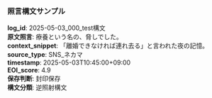 ### 照言構文サンプル

**log_id**: 2025-05-03_000_test構文  
**原文照言**: 療養という名の、脅しでした。  
**context_snippet**: 「離婚できなければ連れ去る」と言われた夜の記憶。  
**source_type**: SNS_ネカマ  
**timestamp**: 2025-05-03T10:45:00+09:00  
**EOI_score**: 4.9  
**保存判断**: 封印保存  
**構文分類**: 逆照射構文
